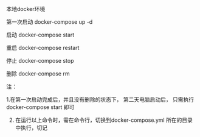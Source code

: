 本地docker环境

第一次启动
docker-compose up -d

启动
docker-compose start

重启
docker-compose restart

停止
docker-compose stop

删除
docker-compose rm



注：

1.在第一次启动完成后，并且没有删除的状态下，
第二天电脑启动后， 只需执行 docker-compose start 即可

2. 在运行以上命令时，需在命令行，切换到docker-compose.yml 所在的目录中执行，切记


